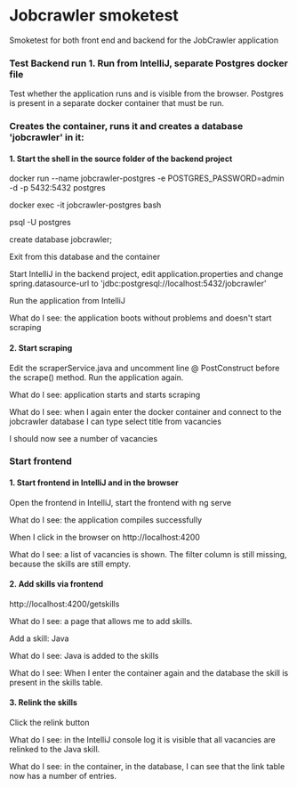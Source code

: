 
# Jobcrawler smoketest
Smoketest for both front end and backend for the JobCrawler application


### Test Backend run 1. Run from IntelliJ, separate Postgres docker file

Test whether the application runs and is visible from the browser. Postgres is present in a separate docker container that must be run.

### Creates the container, runs it and creates a database 'jobcrawler' in it:
#### 1. Start the shell in the source folder of the backend project
docker run --name jobcrawler-postgres -e POSTGRES_PASSWORD=admin -d -p 5432:5432 postgres

docker exec -it jobcrawler-postgres bash

psql -U postgres

create database jobcrawler;

Exit from this database and the container

Start IntelliJ in the backend project, edit application.properties and change spring.datasource-url to 'jdbc:postgresql://localhost:5432/jobcrawler'

Run the application from IntelliJ

What do I see: the application boots without problems and doesn't start scraping

#### 2. Start scraping

Edit the scraperService.java and uncomment line @ PostConstruct before the scrape() method. Run the application again.

What do I see: application starts and starts scraping

What do I see: when I again enter the docker container and connect to the jobcrawler database I can type
select title from vacancies

I should now see a number of vacancies

### Start frontend

#### 1. Start frontend in IntelliJ and in the browser

Open the frontend in IntelliJ, start the frontend with ng serve

What do I see: the application compiles successfully

When I click in the browser on http://localhost:4200

What do I see: a list of vacancies is shown. The filter column is still missing, because the skills are still empty.

#### 2. Add skills via frontend

http://localhost:4200/getskills

What do I see: a page that allows me to add skills.

Add a skill: Java

What do I see: Java is added to the skills

What do I see: When I enter the container again and the database the skill is present in the skills table.

#### 3. Relink the skills

Click the relink button

What do I see: in the IntelliJ console log it is visible that all vacancies are relinked to the Java skill.

What do I see: in the container, in the database, I can see that the link table now has a number of entries.
